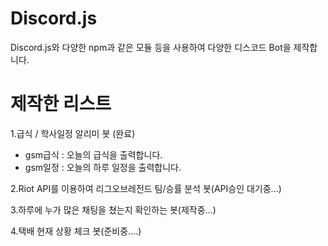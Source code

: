 # Discord.js
Discord.js와 다양한 npm과 같은 모듈 등을 사용하여 다양한 디스코드 Bot을 제작합니다.

# 제작한 리스트
1.급식 / 학사일정 알리미 봇 (완료)
- gsm급식 : 오늘의 급식을 출력합니다.
- gsm일정 : 오늘의 하루 일정을 출력합니다.

2.Riot API를 이용하여 리그오브레전드 팀/승률 분석 봇(API승인 대기중...)

3.하루에 누가 많은 채팅을 쳤는지 확인하는 봇(제작중...)

4.택배 현재 상황 체크 봇(준비중....)

